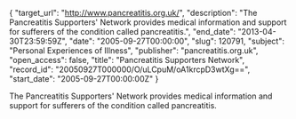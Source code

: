 {
  "target_url": "http://www.pancreatitis.org.uk/", 
  "description": "The Pancreatitis Supporters' Network provides medical information and support for sufferers of the condition called pancreatitis.", 
  "end_date": "2013-04-30T23:59:59Z", 
  "date": "2005-09-27T00:00:00", 
  "slug": 120791, 
  "subject": "Personal Experiences of Illness", 
  "publisher": "pancreatitis.org.uk", 
  "open_access": false, 
  "title": "Pancreatitis Supporters Network", 
  "record_id": "20050927T000000/O/uLCpuM/oA1krcpD3wtXg==", 
  "start_date": "2005-09-27T00:00:00Z"
}

The Pancreatitis Supporters' Network provides medical information and support for sufferers of the condition called pancreatitis.